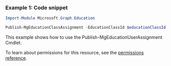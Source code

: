 ### Example 1: Code snippet

```powershellImport-Module Microsoft.Graph.Education

Publish-MgEducationClassAssignment -EducationClassId $educationClassId -EducationAssignmentId $educationAssignmentId
```
This example shows how to use the Publish-MgEducationUserAssignment Cmdlet.
To learn about permissions for this resource, see the [permissions reference](/graph/permissions-reference).

